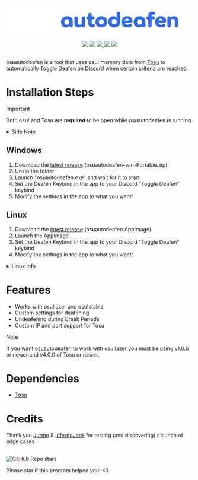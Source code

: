 <p align="center">
  <img width="1000" src="osuautodeafen/Resources/osuautodeafen.png">
</p>

<p align="center">
  <a href="LICENSE"><img src="https://img.shields.io/github/license/aerodite/osuautodeafen"></a>
  <img src="https://img.shields.io/github/languages/top/aerodite/osuautodeafen">
  <a href="https://www.codefactor.io/repository/github/aerodite/osuautodeafen">
    <img src="https://www.codefactor.io/repository/github/aerodite/osuautodeafen/badge">
  </a>
  <img src="https://img.shields.io/github/v/release/Aerodite/osuautodeafen">
  <img src="https://img.shields.io/github/downloads/aerodite/osuautodeafen/total">
</p>


##

osuautodeafen is a tool that uses osu! memory data from [Tosu](https://github.com/KotRikD/tosu) to automatically Toggle
Deafen on Discord when certain criteria are reached

# Installation Steps

> [!IMPORTANT]
> Both osu! and Tosu are __required__ to be open while osuautodeafen is running
> <details>
>  <summary>Side Note</summary>
>
>
> * If Tosu is installed, osuautodeafen will try to automatically open it if it isn't detected on startup
></details>

## Windows
1. Download the [latest release](https://github.com/Aerodite/osuautodeafen/releases/latest) (osuautodeafen-win-Portable.zip)
2. Unzip the folder
3. Launch "osuautodeafen.exe" and wait for it to start
4. Set the Deafen Keybind in the app to your Discord "Toggle Deafen" keybind
5. Modify the settings in the app to what you want!

## Linux
1. Download the [latest release](https://github.com/Aerodite/osuautodeafen/releases/latest) (osuautodeafen.AppImage)
3. Launch the AppImage
4. Set the Deafen Keybind in the app to your Discord "Toggle Deafen" keybind
5. Modify the settings in the app to what you want!

<details>
  <summary>Linux Info</summary>
Linux was tested on Linux 6.16.4 CachyOS x86_64 (Hyprland) on osu!lazer with Tosu running from the latest GitHub Release being ran with sudo ./tosu
</details>


# Features

* Works with osu!lazer and osu!stable
* Custom settings for deafening
* Undeafening during Break Periods
* Custom IP and port support for Tosu

> [!NOTE]
> If you want osuautodeafen to work with osu!lazer you must be using v1.0.6 or newer and v4.0.0 of Tosu or newer.

# Dependencies

* [Tosu](https://github.com/KotRikD/tosu)

# Credits

Thank you [Jurme](https://osu.ppy.sh/users/6282195) & [InfernoJonk](https://osu.ppy.sh/users/9537557) for testing (and
discovering) a bunch of edge cases

##

![GitHub Repo stars](https://img.shields.io/github/stars/aerodite/osuautodeafen?style=social)

Please star if this program helped you! <3

